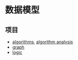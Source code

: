 # 数据模型

## 项目


+ [algorithms](algorithms.md), [algorithm analysis](algorithm-analysis.md)
+ [graph](graph.md)
+ [logic](logic.md)
